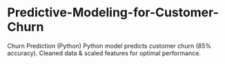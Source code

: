 # Predictive-Modeling-for-Customer-Churn
Churn Prediction (Python) Python model predicts customer churn (85% accuracy). Cleaned data &amp; scaled features for optimal performance.
